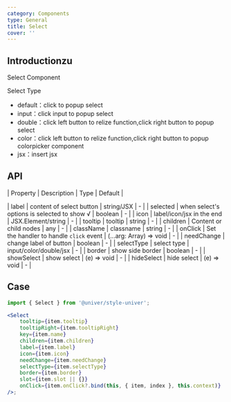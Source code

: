 ```yaml
---
category: Components
type: General
title: Select
cover: ''
---
```


## Introductionzu

Select Component

Select Type

-   default：click to popup select
-   input：click input to popup select
-   double：click left button to relize function,click right button to popup select
-   color：click left button to relize function,click right button to popup colorpicker component
-   jsx：insert jsx

## API

| Property | Description | Type | Default |

| label | content of select button | string/JSX | - |
| selected | when select's options is selected to show √ | boolean | - |
| icon | label/icon/jsx in the end | JSX.Element/string | - |
| tooltip | tooltip | string | - |
| children | Content or child nodes | any | - |
| className | classname | string | - |
| onClick | Set the handler to handle `click` event | (...arg: Array<any>) => void | - |
| needChange | change label of button | boolean | - |
| selectType | select type | input/color/double/jsx | - |
| border | show side border | boolean | - |
| showSelect | show select | (e) => void | - |
| hideSelect | hide select | (e) => void | - |

## Case

```jsx
import { Select } from '@univer/style-univer';

<Select
    tooltip={item.tooltip}
    tooltipRight={item.tooltipRight}
    key={item.name}
    children={item.children}
    label={item.label}
    icon={item.icon}
    needChange={item.needChange}
    selectType={item.selectType}
    border={item.border}
    slot={item.slot || {}}
    onClick={item.onClick?.bind(this, { item, index }, this.context)}
/>;
```
